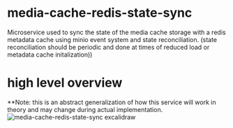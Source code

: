 # media-cache-redis-state-sync
Microservice used to sync the state of the media cache storage with a redis metadata cache using minio event system and state reconciliation. (state reconciliation should be periodic and done at times of reduced load or metadata cache initalization))
# high level overview
**Note: this is an abstract generalization of how this service will work in theory and may change during actual implementation.
![media-cache-redis-state-sync excalidraw](https://github.com/user-attachments/assets/2a196d18-8b17-48b9-98d3-5e6c6b6aebd0)
